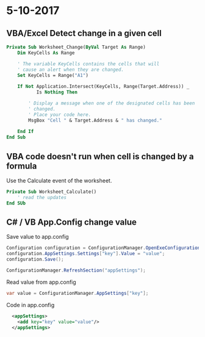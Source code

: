# 5-10-2017

## VBA/Excel Detect change in a given cell

```vb
Private Sub Worksheet_Change(ByVal Target As Range)
    Dim KeyCells As Range

    ' The variable KeyCells contains the cells that will
    ' cause an alert when they are changed.
    Set KeyCells = Range("A1")
    
    If Not Application.Intersect(KeyCells, Range(Target.Address)) _
           Is Nothing Then

        ' Display a message when one of the designated cells has been
        ' changed.
        ' Place your code here.
        MsgBox "Cell " & Target.Address & " has changed."
       
    End If
End Sub
```

## VBA code doesn't run when cell is changed by a formula
Use the Calculate event of the worksheet.
```vb
Private Sub Worksheet_Calculate()
    ' read the updates
End SUb
```

## C# / VB App.Config change value
Save value to app.config
```csharp
Configuration configuration = ConfigurationManager.OpenExeConfiguration(ConfigurationUserLevel.None);
configuration.AppSettings.Settings["key"].Value = "value";
configuration.Save();

ConfigurationManager.RefreshSection("appSettings");
```
Read value from app.config
```csharp
var value = ConfigurationManager.AppSettings["key"];
```
Code in app.config
```xml
  <appSettings>
    <add key="key" value="value"/>
  </appSettings>
```